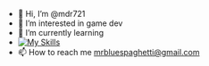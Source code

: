 - 👋 Hi, I’m @mdr721
- 👀 I’m interested in game dev
- 🌱 I’m currently learning 
- [![My Skills](https://skillicons.dev/icons?i=rust)](https://skillicons.dev)
- 📫 How to reach me mrbluespaghetti@gmail.com
<!--- 💞️ I’m looking to collaborate on null --->
<!---
mdr721/mdr721 is a ✨ special ✨ repository because its `README.md` (this file) appears on your GitHub profile.
You can click the Preview link to take a look at your changes.
--->
